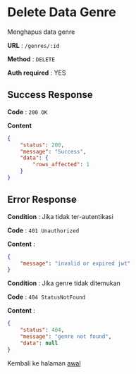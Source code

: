 # Delete Data Genre

Menghapus data genre

**URL** : `/genres/:id`

**Method** : `DELETE`

**Auth required** : YES

## Success Response

**Code** : `200 OK`

**Content**

```json
{
    "status": 200,
    "message": "Success",
    "data": {
        "rows_affected": 1
    }
}
```

## Error Response

**Condition** : Jika tidak ter-autentikasi

**Code** : `401 Unauthorized`

**Content** :

```json
{
    "message": "invalid or expired jwt"
}
```

**Condition** : Jika genre tidak ditemukan

**Code** : `404 StatusNotFound`

**Content** :

```json
{
    "status": 404,
    "message": "genre not found",
    "data": null
}
```

Kembali ke halaman [awal](../README.md)
